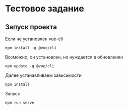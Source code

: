 # Тестовое задание

## Запуск проекта

Если не установлен vue-cli

```
npm install -g @vue/cli
```

Возможно, он установлен, но нуждается в обновлении

```
npm update -g @vue/cli
```

Далее устанавливаем зависимости

```
npm install
```

Запуск

```
npm run serve
```
